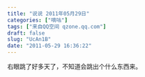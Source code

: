 ```yaml
---
title: "说说 2011年05月29日"
categories: ["嘀咕"]
tags: ["来自QQ空间 qzone.qq.com"]
draft: false
slug: "UcAn1B"
date: "2011-05-29 16:36:22"
---
```


右眼跳了好多天了，不知道会跳出个什么东西来。
